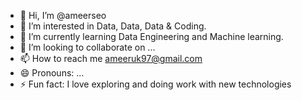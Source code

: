 - 👋 Hi, I’m @ameerseo
- 👀 I’m interested in Data, Data, Data & Coding.
- 🌱 I’m currently learning Data Engineering and Machine learning.
- 💞️ I’m looking to collaborate on ...
- 📫 How to reach me ameeruk97@gmail.com
- 😄 Pronouns: ...
- ⚡ Fun fact: I love exploring and doing work with new technologies

<!---
ameerseo/ameerseo is a ✨ special ✨ repository because its `README.md` (this file) appears on your GitHub profile.
You can click the Preview link to take a look at your changes.
--->
